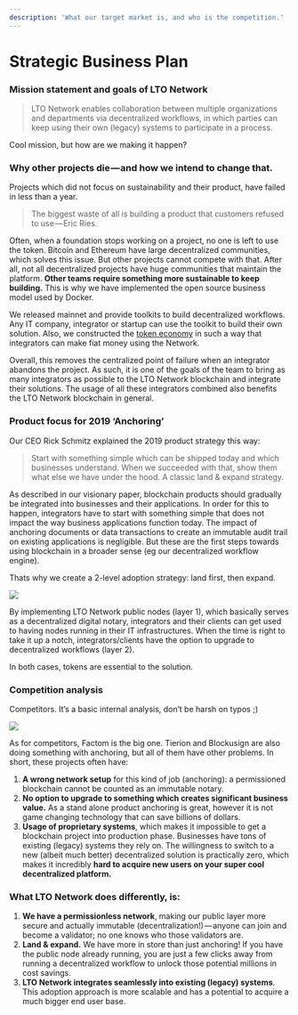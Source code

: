 ```yaml
---
description: 'What our target market is, and who is the competition.'
---
```


# Strategic Business Plan

### **Mission statement and goals of LTO Network**

> LTO Network enables collaboration between multiple organizations and departments via decentralized workflows, in which parties can keep using their own \(legacy\) systems to participate in a process.

Cool mission, but how are we making it happen?

### **Why other projects die — and how we intend to change that.**

Projects which did not focus on sustainability and their product, have failed in less than a year.

> The biggest waste of all is building a product that customers refused to use — Eric Ries.

Often, when a foundation stops working on a project, no one is left to use the token. Bitcoin and Ethereum have large decentralized communities, which solves this issue. But other projects cannot compete with that. After all, not all decentralized projects have huge communities that maintain the platform. **Other teams require something more sustainable to keep building.** This is why we have implemented the open source business model used by Docker.

We released mainnet and provide toolkits to build decentralized workflows. Any IT company, integrator or startup can use the toolkit to build their own solution. Also, we constructed the [token economy](https://medium.com/ltonetwork/defeating-centralization-with-leased-proof-of-importance-9032c681fe1f) in such a way that integrators can make fiat money using the Network.

Overall, this removes the centralized point of failure when an integrator abandons the project. As such, it is one of the goals of the team to bring as many integrators as possible to the LTO Network blockchain and integrate their solutions. The usage of all these integrators combined also benefits the LTO Network blockchain in general.

### **Product focus for 2019 ‘Anchoring’**

Our CEO Rick Schmitz explained the 2019 product strategy this way:

> Start with something simple which can be shipped today and which businesses understand. When we succeeded with that, show them what else we have under the hood. A classic land & expand strategy.

As described in our visionary paper, blockchain products should gradually be integrated into businesses and their applications. In order for this to happen, integrators have to start with something simple that does not impact the way business applications function today. The impact of anchoring documents or data transactions to create an immutable audit trail on existing applications is negligible. But these are the first steps towards using blockchain in a broader sense \(eg our decentralized workflow engine\).

Thats why we create a 2-level adoption strategy: land first, then expand.

![](https://cdn-images-1.medium.com/max/1600/1*z02z2ba1vEwHKwa_vaoe1g.png)

By implementing LTO Network public nodes \(layer 1\), which basically serves as a decentralized digital notary, integrators and their clients can get used to having nodes running in their IT infrastructures. When the time is right to take it up a notch, integrators/clients have the option to upgrade to decentralized workflows \(layer 2\).

In both cases, tokens are essential to the solution.

### **Competition analysis**

Competitors. It’s a basic internal analysis, don’t be harsh on typos ;\)

![](https://cdn-images-1.medium.com/max/1600/1*41DslLug00rpAdheuVBN1A.png)

As for competitors, Factom is the big one. Tierion and Blockusign are also doing something with anchoring, but all of them have other problems. In short, these projects often have:

1. **A wrong network setup** for this kind of job \(anchoring\): a permissioned blockchain cannot be counted as an immutable notary.
2. **No option to upgrade to something which creates significant business value.** As a stand alone product anchoring is great, however it is not game changing technology that can save billions of dollars.
3. **Usage of proprietary systems**, which makes it impossible to get a blockchain project into production phase. Businesses have tons of existing \(legacy\) systems they rely on. The willingness to switch to a new \(albeit much better\) decentralized solution is practically zero, which makes it incredibly **hard to acquire new users on your super cool decentralized platform.**

### What LTO Network does differently, is:

1. **We have a permissionless network**, making our public layer more secure and actually immutable \(decentralization!\) — anyone can join and become a validator; no one knows who those validators are.
2. **Land & expand.** We have more in store than just anchoring! If you have the public node already running, you are just a few clicks away from running a decentralized workflow to unlock those potential millions in cost savings.
3. **LTO Network integrates seamlessly into existing \(legacy\) systems**. This adoption approach is more scalable and has a potential to acquire a much bigger end user base.



